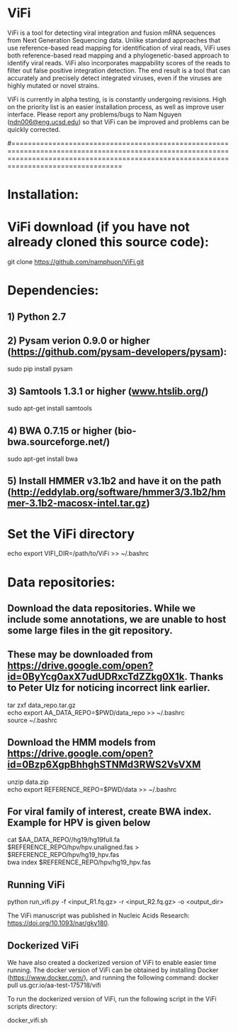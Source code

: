 # ViFi

ViFi is a tool for detecting viral integration and fusion mRNA sequences from Next Generation Sequencing data.  Unlike standard approaches that use reference-based read mapping for identification of viral reads, ViFi uses both reference-based read mapping and a phylogenetic-based approach to identify viral reads.  ViFi also incorporates mappability scores of the reads to filter out false positive integration detection.  The end result is a tool that can accurately and precisely detect integrated viruses, even if the viruses are highly mutated or novel strains.

ViFi is currently in alpha testing, is is constantly undergoing revisions.  High on the priority list is an easier installation process, as well as improve user interface.  Please report any problems/bugs to Nam Nguyen (ndn006@eng.ucsd.edu) so that ViFi can be improved and problems can be quickly corrected.  

#=============================================================================================================================================================================================

# Installation:

# ViFi download (if you have not already cloned this source code):
git clone https://github.com/namphuon/ViFi.git

# Dependencies:
## 1) Python 2.7
## 2) Pysam verion 0.9.0 or higher (https://github.com/pysam-developers/pysam):
sudo pip install pysam
## 3) Samtools 1.3.1 or higher (www.htslib.org/)
sudo apt-get install samtools
## 4) BWA 0.7.15 or higher (bio-bwa.sourceforge.net/)
sudo apt-get install bwa
## 5) Install HMMER v3.1b2 and have it on the path (http://eddylab.org/software/hmmer3/3.1b2/hmmer-3.1b2-macosx-intel.tar.gz)


# Set the ViFi directory
echo export VIFI_DIR=/path/to/ViFi >> ~/.bashrc

# Data repositories:
## Download the data repositories. While we include some annotations, we are unable to host some large files in the git repository.
## These may be downloaded from https://drive.google.com/open?id=0ByYcg0axX7udUDRxcTdZZkg0X1k. Thanks to Peter Ulz for noticing incorrect link earlier.
tar zxf data_repo.tar.gz</br>
echo export AA_DATA_REPO=$PWD/data_repo >> ~/.bashrc</br>
source ~/.bashrc

## Download the HMM models from https://drive.google.com/open?id=0Bzp6XgpBhhghSTNMd3RWS2VsVXM 
unzip data.zip<br/>
echo export REFERENCE_REPO=$PWD/data >> ~/.bashrc

## For viral family of interest, create BWA index.  Example for HPV is given below
cat $AA_DATA_REPO//hg19/hg19full.fa $REFERENCE_REPO/hpv/hpv.unaligned.fas > $REFERENCE_REPO/hpv/hg19_hpv.fas</br>
bwa index $REFERENCE_REPO/hpv/hg19_hpv.fas

## Running ViFi
python run_vifi.py -f <input_R1.fq.gz> -r <input_R2.fq.gz> -o <output_dir>

The ViFi manuscript was published in Nucleic Acids Research: https://doi.org/10.1093/nar/gky180.

## Dockerized ViFi

We have also created a dockerized version of ViFi to enable easier time running.  The docker version of ViFi can be obtained
by installing Docker (https://www.docker.com/), and running the following command:
docker pull us.gcr.io/aa-test-175718/vifi

To run the dockerized version of ViFi, run the following script in the ViFi scripts directory:

docker_vifi.sh <READ1> <READ2> <OUTPUT>

